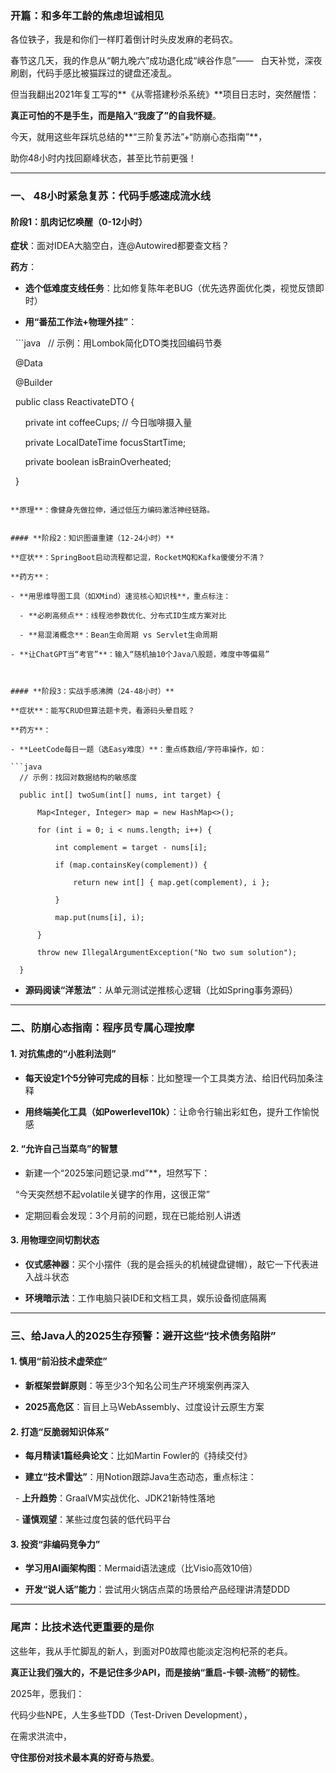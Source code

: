 
### **开篇：和多年工龄的焦虑坦诚相见**  

各位铁子，我是和你们一样盯着倒计时头皮发麻的老码农。  

春节这几天，我的作息从“朝九晚六”成功退化成“峡谷作息”——  
白天补觉，深夜刷剧，代码手感比被猫踩过的键盘还凌乱。  


但当我翻出2021年复工写的**《从零搭建秒杀系统》**项目日志时，突然醒悟：  

**真正可怕的不是手生，而是陷入“我废了”的自我怀疑**。  

今天，就用这些年踩坑总结的**“三阶复苏法”+“防崩心态指南”**，  

助你48小时内找回巅峰状态，甚至比节前更强！  



---



### **一、** **48小时紧急复苏：代码手感速成流水线**  

#### **阶段1：肌肉记忆唤醒（0-12小时）**  

**症状**：面对IDEA大脑空白，连@Autowired都要查文档？  

**药方**：  

- **选个低难度支线任务**：比如修复陈年老BUG（优先选界面优化类，视觉反馈即时）  

- **用“番茄工作法+物理外挂”**：  

  ```java
  // 示例：用Lombok简化DTO类找回编码节奏  

  @Data  

  @Builder  

  public class ReactivateDTO {  

      private int coffeeCups; // 今日咖啡摄入量  

      private LocalDateTime focusStartTime;  

      private boolean isBrainOverheated;  

  }  
```

**原理**：像健身先做拉伸，通过低压力编码激活神经链路。  


#### **阶段2：知识图谱重建（12-24小时）**  

**症状**：SpringBoot启动流程都记混，RocketMQ和Kafka傻傻分不清？  

**药方**：  

- **用思维导图工具（如XMind）速览核心知识栈**，重点标注：  

  - **必刷高频点**：线程池参数优化、分布式ID生成方案对比  

  - **易混淆概念**：Bean生命周期 vs Servlet生命周期  

- **让ChatGPT当“考官”**：输入“随机抽10个Java八股题，难度中等偏易”  



#### **阶段3：实战手感沸腾（24-48小时）**  

**症状**：能写CRUD但算法题卡壳，看源码头晕目眩？  

**药方**：  

- **LeetCode每日一题（选Easy难度）**：重点练数组/字符串操作，如：

```java
  // 示例：找回对数据结构的敏感度  

  public int[] twoSum(int[] nums, int target) {  

      Map<Integer, Integer> map = new HashMap<>();  

      for (int i = 0; i < nums.length; i++) {  

          int complement = target - nums[i];  

          if (map.containsKey(complement)) {  

              return new int[] { map.get(complement), i };  

          }  

          map.put(nums[i], i);  

      }  

      throw new IllegalArgumentException("No two sum solution");  

  }  

```


- **源码阅读“洋葱法”**：从单元测试逆推核心逻辑（比如Spring事务源码）  


---



### **二、防崩心态指南：程序员专属心理按摩**  


#### **1. 对抗焦虑的“小胜利法则”**  

- **每天设定1个5分钟可完成的目标**：比如整理一个工具类方法、给旧代码加条注释  

- **用终端美化工具（如Powerlevel10k）**：让命令行输出彩虹色，提升工作愉悦感  



#### **2. “允许自己当菜鸟”的智慧**  

- 新建一个“2025笨问题记录.md”**，坦然写下：  

  “今天突然想不起volatile关键字的作用，这很正常”  

- 定期回看会发现：3个月前的问题，现在已能给别人讲透  



#### **3. 用物理空间切割状态**  

- **仪式感神器**：买个小摆件（我的是会摇头的机械键盘键帽），敲它一下代表进入战斗状态  

- **环境暗示法**：工作电脑只装IDE和文档工具，娱乐设备彻底隔离  



---



### **三、给Java人的2025生存预警：避开这些“技术债务陷阱”**  



#### **1. 慎用“前沿技术虚荣症”**  

- **新框架尝鲜原则**：等至少3个知名公司生产环境案例再深入  

- **2025高危区**：盲目上马WebAssembly、过度设计云原生方案  



#### **2. 打造“反脆弱知识体系”**  

- **每月精读1篇经典论文**：比如Martin Fowler的《持续交付》  

- **建立“技术雷达”**：用Notion跟踪Java生态动态，重点标注：  

  - **上升趋势**：GraalVM实战优化、JDK21新特性落地  

  - **谨慎观望**：某些过度包装的低代码平台  

#### **3. 投资“非编码竞争力”**  

- **学习用AI画架构图**：Mermaid语法速成（比Visio高效10倍）  

- **开发“说人话”能力**：尝试用火锅店点菜的场景给产品经理讲清楚DDD  

---

### **尾声：比技术迭代更重要的是你**  

这些年，我从手忙脚乱的新人，到面对P0故障也能淡定泡枸杞茶的老兵。  

**真正让我们强大的，不是记住多少API，而是接纳“重启-卡顿-流畅”的韧性**。  



2025年，愿我们：  

代码少些NPE，人生多些TDD（Test-Driven Development），  

在需求洪流中，  

**守住那份对技术最本真的好奇与热爱**。  